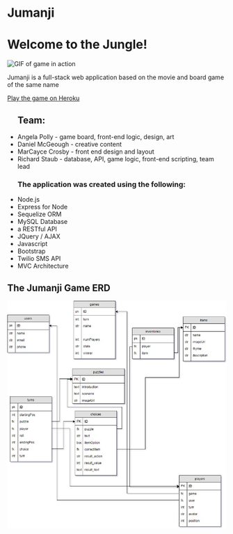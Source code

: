 # Jumanji

<h1>Welcome to the Jungle!</h1>

<img src="demo.gif" alt="GIF of game in action">

<p>Jumanji is a full-stack web application based on the movie and board game of the same name</p>

<a href="http://guarded-tor-71480.herokuapp.com/">Play the game on Heroku</a>

<ul><h2>Team:</h2>
  <li>Angela Polly - game board, front-end logic, design, art</li>
  <li>Daniel McGeough - creative content</li>
  <li>MarCayce Crosby - front end design and layout</li>
  <li>Richard Staub - database, API, game logic, front-end scripting, team lead</li>
</ul>

<ul><h3>The application was created using the following:</h3>
<li>Node.js</li>
<li>Express for Node</li>
<li>Sequelize ORM</li>
<li>MySQL Database</li>
<li>a RESTful API</li>
<li>JQuery / AJAX</li>
<li>Javascript</li>
<li>Bootstrap</li>
<li>Twilio SMS API</li>
<li>MVC Architecture</li>
</ul>

<h2>The Jumanji Game ERD</h2>
<img src="erd.jpg" alt="ERD">